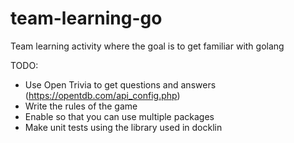 # team-learning-go
Team learning activity where the goal is to get familiar with golang

TODO:
- Use Open Trivia to get questions and answers (https://opentdb.com/api_config.php)
- Write the rules of the game
- Enable so that you can use multiple packages
- Make unit tests using the library used in docklin
